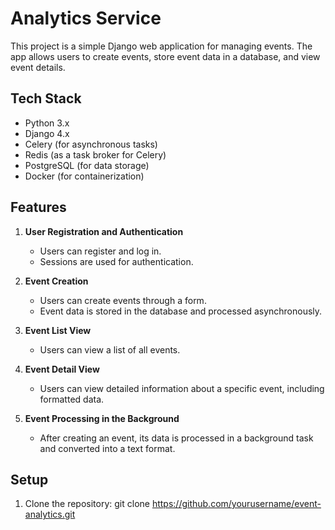 # Analytics Service

This project is a simple Django web application for managing events. The app allows users to create events, store event data in a database, and view event details.

## Tech Stack

- Python 3.x
- Django 4.x
- Celery (for asynchronous tasks)
- Redis (as a task broker for Celery)
- PostgreSQL (for data storage)
- Docker (for containerization)

## Features

1. **User Registration and Authentication**

   - Users can register and log in.
   - Sessions are used for authentication.

2. **Event Creation**

   - Users can create events through a form.
   - Event data is stored in the database and processed asynchronously.

3. **Event List View**

   - Users can view a list of all events.

4. **Event Detail View**

   - Users can view detailed information about a specific event, including formatted data.

5. **Event Processing in the Background**
   - After creating an event, its data is processed in a background task and converted into a text format.

## Setup

1. Clone the repository:
   git clone https://github.com/yourusername/event-analytics.git
